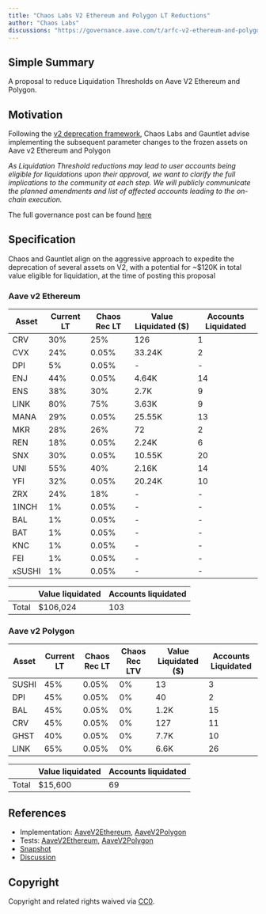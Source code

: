 ```yaml
---
title: "Chaos Labs V2 Ethereum and Polygon LT Reductions"
author: "Chaos Labs"
discussions: "https://governance.aave.com/t/arfc-v2-ethereum-and-polygon-lt-reductions-12-04-2023/15747"
---
```


## Simple Summary

A proposal to reduce Liquidation Thresholds on Aave V2 Ethereum and Polygon.

## Motivation

Following the [v2 deprecation framework](https://governance.aave.com/t/arfc-aave-v2-markets-deprecation-plan/14870), Chaos Labs and Gauntlet advise implementing the subsequent parameter changes to the frozen assets on Aave v2 Ethereum and Polygon

_As Liquidation Threshold reductions may lead to user accounts being eligible for liquidations upon their approval, we want to clarify the full implications to the community at each step. We will publicly communicate the planned amendments and list of affected accounts leading to the on-chain execution._

The full governance post can be found [here](https://governance.aave.com/t/arfc-v2-ethereum-and-polygon-lt-reductions-12-04-2023/15747)

## Specification

Chaos and Gauntlet align on the aggressive approach to expedite the deprecation of several assets on V2, with a potential for ~$120K in total value eligible for liquidation, at the time of posting this proposal

### **Aave v2 Ethereum**

| Asset  | Current LT | Chaos Rec LT | Value Liquidated ($) | Accounts Liquidated |
| ------ | ---------- | ------------ | -------------------- | ------------------- |
| CRV    | 30%        | 25%          | 126                  | 1                   |
| CVX    | 24%        | 0.05%        | 33.24K               | 2                   |
| DPI    | 5%         | 0.05%        | -                    | -                   |
| ENJ    | 44%        | 0.05%        | 4.64K                | 14                  |
| ENS    | 38%        | 30%          | 2.7K                 | 9                   |
| LINK   | 80%        | 75%          | 3.63K                | 9                   |
| MANA   | 29%        | 0.05%        | 25.55K               | 13                  |
| MKR    | 28%        | 26%          | 72                   | 2                   |
| REN    | 18%        | 0.05%        | 2.24K                | 6                   |
| SNX    | 30%        | 0.05%        | 10.55K               | 20                  |
| UNI    | 55%        | 40%          | 2.16K                | 14                  |
| YFI    | 32%        | 0.05%        | 20.24K               | 10                  |
| ZRX    | 24%        | 18%          | -                    | -                   |
| 1INCH  | 1%         | 0.05%        | -                    | -                   |
| BAL    | 1%         | 0.05%        | -                    | -                   |
| BAT    | 1%         | 0.05%        | -                    | -                   |
| KNC    | 1%         | 0.05%        | -                    | -                   |
| FEI    | 1%         | 0.05%        | -                    | -                   |
| xSUSHI | 1%         | 0.05%        | -                    | -                   |

|       | Value liquidated | Accounts liquidated |
| ----- | ---------------- | ------------------- |
| Total | $106,024         | 103                 |

### **Aave v2 Polygon**

| Asset | Current LT | Chaos Rec LT | Chaos Rec LTV | Value Liquidated ($) | Accounts Liquidated |
| ----- | ---------- | ------------ | ------------- | -------------------- | ------------------- |
| SUSHI | 45%        | 0.05%        | 0%            | 13                   | 3                   |
| DPI   | 45%        | 0.05%        | 0%            | 40                   | 2                   |
| BAL   | 45%        | 0.05%        | 0%            | 1.2K                 | 15                  |
| CRV   | 45%        | 0.05%        | 0%            | 127                  | 11                  |
| GHST  | 40%        | 0.05%        | 0%            | 7.7K                 | 10                  |
| LINK  | 65%        | 0.05%        | 0%            | 6.6K                 | 26                  |

|       | Value liquidated | Accounts liquidated |
| ----- | ---------------- | ------------------- |
| Total | $15,600          | 69                  |

## References

- Implementation: [AaveV2Ethereum](https://github.com/bgd-labs/aave-proposals-v3/blob/main/src/20231205_Multi_ChaosLabsV2EthereumAndPolygonLTReductions/AaveV2Ethereum_ChaosLabsV2EthereumAndPolygonLTReductions_20231205.sol), [AaveV2Polygon](https://github.com/bgd-labs/aave-proposals-v3/blob/main/src/20231205_Multi_ChaosLabsV2EthereumAndPolygonLTReductions/AaveV2Polygon_ChaosLabsV2EthereumAndPolygonLTReductions_20231205.sol)
- Tests: [AaveV2Ethereum](https://github.com/bgd-labs/aave-proposals-v3/blob/main/src/20231205_Multi_ChaosLabsV2EthereumAndPolygonLTReductions/AaveV2Ethereum_ChaosLabsV2EthereumAndPolygonLTReductions_20231205.t.sol), [AaveV2Polygon](https://github.com/bgd-labs/aave-proposals-v3/blob/main/src/20231205_Multi_ChaosLabsV2EthereumAndPolygonLTReductions/AaveV2Polygon_ChaosLabsV2EthereumAndPolygonLTReductions_20231205.t.sol)
- [Snapshot](“Direct-to-AIP”)
- [Discussion](https://governance.aave.com/t/arfc-v2-ethereum-and-polygon-lt-reductions-12-04-2023/15747)

## Copyright

Copyright and related rights waived via [CC0](https://creativecommons.org/publicdomain/zero/1.0/).
